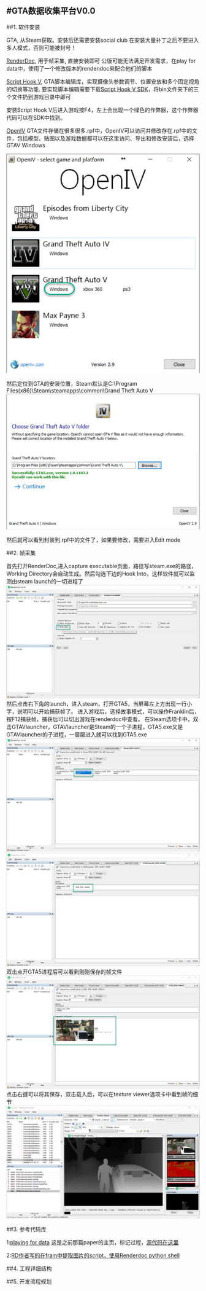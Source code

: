 #GTA数据收集平台V0.0
---
[image1]: ./OpenIVConfig1.jpg
[image2]: ./OpenIVConfig2.jpg
[image3]: ./RD1.jpg
[image4]: ./RD2.jpg
[image5]: ./RD3.jpg
[image6]: ./RD4.jpg
[image7]: ./RD5.jpg

##1. 软件安装

GTA, 从Steam获取。安装后还需要安装social club
在安装大量补丁之后不要进入多人模式，否则可能被封号！

[RenderDoc](https://renderdoc.org/), 
用于帧采集, 直接安装即可
公版可能无法满足开发需求，在play for data中，使用了一个修改版本的rendendoc来配合他们的脚本

[Script Hook V](http://www.dev-c.com/gtav/scripthookv/), 
GTA脚本编辑库，实现摄像头参数调节、位置安放和多个固定视角的切换等功能. 要实现脚本编辑需要下载[Script Hook V SDK](http://www.dev-c.com/files/ScriptHookV_SDK_1.0.617.1a.zip)，将bin文件夹下的三个文件扔到游戏目录中即可

安装Script Hook V后进入游戏按F4，左上会出现一个绿色的作弊器，这个作弊器代码可以在SDK中找到。

[OpenIV](http://openiv.com/)
GTA文件存储在很多很多.rpf中，OpenIV可以访问并修改存在.rpf中的文件，包括模型、贴图以及游戏数据都可以在这里访问、导出和修改安装后，选择GTAV Windows

![image1]

然后定位到GTA的安装位置，Steam默认是C:\Program Files(x86)\Steam\steamapps\common\Grand Theft Auto V\
![image2]

然后就可以看到封装到.rpf中的文件了，如果要修改，需要进入Edit mode

##2. 帧采集

首先打开RenderDoc,进入capture executable页面，路径写steam.exe的路径，Working Directory会自动生成。然后勾选下边的Hook Into，这样软件就可以监测由steam launch的一切进程了
![image3]
然后点击右下角的launch，进入steam，打开GTA5，当屏幕左上方出现一行小字，说明可以开始捕获帧了。
进入游戏后，选择故事模式，可以操作Franklin后，按F12捕获帧，捕获后可以切出游戏在renderdoc中查看。
在Steam选项卡中，双击GTAVlauncher，GTAVlauncher是Steam的一个子进程，GTA5.exe又是GTAVlauncher的子进程，一层层进入就可以找到GTA5.exe
![image4]
![image5]
双击点开GTA5进程后可以看到刚刚保存的帧文件
![image6]
点击右键可以将其保存，双击载入后，可以在texture viewer选项卡中看到帧的细节
![image7]

##3. 参考代码库

1:[playing for data](https://download.visinf.tu-darmstadt.de/data/from_games/index.html) 这是之前那篇paper的主页，标记过程，[源代码在这里](https://bitbucket.org/visinf/projects-2016-playing-for-data)

2:[RD作者写的在fram中提取图片的script，使用Renderdoc python shell](https://gist.github.com/baldurk/53aeecbc94150438477a09e9f49d9a41)

##4. 工程详细结构

##5. 开发流程规划

